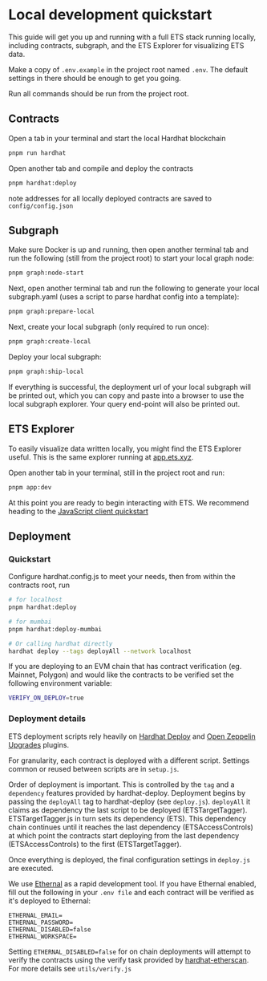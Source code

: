 # Local development quickstart

This guide will get you up and running with a full ETS stack running locally, including contracts, subgraph, and the ETS Explorer for visualizing ETS data.

Make a copy of `.env.example` in the project root named `.env`. The default settings in there should be enough to get you going.

Run all commands should be run from the project root.

## Contracts

Open a tab in your terminal and start the local Hardhat blockchain

```bash
pnpm run hardhat
```

Open another tab and compile and deploy the contracts

```bash
pnpm hardhat:deploy
```

note addresses for all locally deployed contracts are saved to `config/config.json`

## Subgraph

Make sure Docker is up and running, then open another terminal tab and run the following (still from the project root) to start your local graph node:

```bash
pnpm graph:node-start
```

Next, open another terminal tab and run the following to generate your local subgraph.yaml (uses a script to parse hardhat config into a template):

```bash
pnpm graph:prepare-local
```

Next, create your local subgraph (only required to run once):

```bash
pnpm graph:create-local
```

Deploy your local subgraph:

```bash
pnpm graph:ship-local
```

If everything is successful, the deployment url of your local subgraph will be printed out, which you can copy and paste into a browser to use the local subgraph explorer. Your query end-point will also be printed out.

## ETS Explorer

To easily visualize data written locally, you might find the ETS Explorer useful. This is the same explorer running at [app.ets.xyz](https://app.ets.xyz).

Open another tab in your terminal, still in the project root and run:

```bash
pnpm app:dev
```

At this point you are ready to begin interacting with ETS. We recommend heading to the [JavaScript client quickstart](./js-client-quickstart.md)

## Deployment

### Quickstart

Configure hardhat.config.js to meet your needs, then from within the contracts root, run

```bash
# for localhost
pnpm hardhat:deploy

# for mumbai
pnpm hardhat:deploy-mumbai

# Or calling hardhat directly
hardhat deploy --tags deployAll --network localhost
```

If you are deploying to an EVM chain that has contract verification (eg. Mainnet, Polygon) and would like the contracts to be verified set the following environment variable:

```bash
VERIFY_ON_DEPLOY=true
```

### Deployment details

ETS deployment scripts rely heavily on [Hardhat Deploy](https://www.npmjs.com/package/hardhat-deploy) and [Open Zeppelin Upgrades](https://www.npmjs.com/package/@openzeppelin/hardhat-upgrades) plugins.

For granularity, each contract is deployed with a different script. Settings common or reused
between scripts are in `setup.js`.

Order of deployment is important. This is controlled by the `tag` and a `dependency` features
provided by hardhat-deploy. Deployment begins by passing the `deployAll` tag to hardhat-deploy (see
`deploy.js`). `deployAll` it claims as dependency the last script to be deployed (ETSTargetTagger).
ETSTargetTagger.js in turn sets its dependency (ETS). This dependency chain continues until it
reaches the last dependency (ETSAccessControls) at which point the contracts start deploying from
the last dependency (ETSAccessControls) to the first (ETSTargetTagger).

Once everything is deployed, the final configuration settings in `deploy.js` are executed.

We use [Ethernal](https://doc.tryethernal.com/) as a rapid development tool. If you have Ethernal
enabled, fill out the following in your `.env file` and each contract will be verified as it's
deployed to Ethernal:

```text
ETHERNAL_EMAIL=
ETHERNAL_PASSWORD=
ETHERNAL_DISABLED=false
ETHERNAL_WORKSPACE=
```

Setting `ETHERNAL_DISABLED=false` for on chain deployments will attempt to verify the contracts
using the verify task provided by [hardhat-etherscan](https://hardhat.org/hardhat-runner/plugins/nomiclabs-hardhat-etherscan). For more details see `utils/verify.js`

